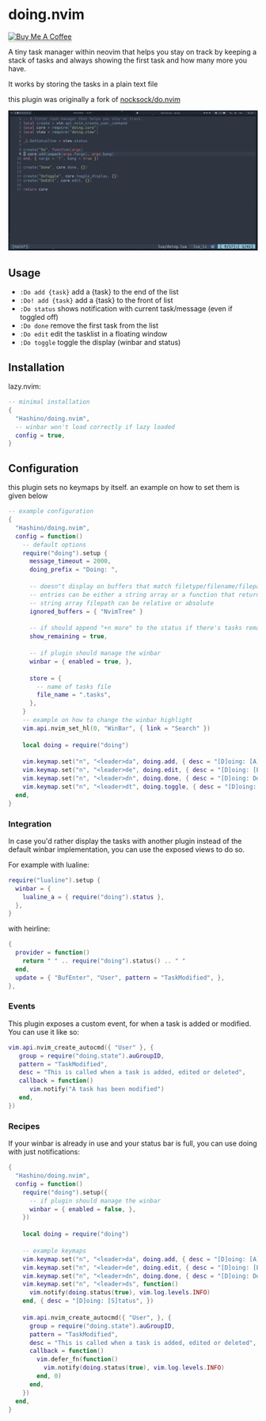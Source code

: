 # doing.nvim

<a href="https://www.buymeacoffee.com/hashino" target="_blank"><img src="https://www.buymeacoffee.com/assets/img/custom_images/orange_img.png" alt="Buy Me A Coffee" style="height: 24px !important;width: 104px !important;box-shadow: 0px 3px 2px 0px rgba(190, 190, 190, 0.5) !important;-webkit-box-shadow: 0px 3px 2px 0px rgba(190, 190, 190, 0.5) !important;" ></a>


A tiny task manager within neovim that helps you stay on track by keeping a stack
of tasks and always showing the first task and how many more you have.

It works by storing the tasks in a plain text file

this plugin was originally a fork of [nocksock/do.nvim](https://github.com/nocksock/do.nvim)

![doing](https://raw.githubusercontent.com/Hashino/doing.nvim/main/demo.gif)

## Usage

- `:Do add {task}` add a {task} to the end of the list
- `:Do! add {task}` add a {task} to the front of list
- `:Do status` shows notification with current task/message (even if toggled off)
- `:Do done` remove the first task from the list
- `:Do edit` edit the tasklist in a floating window
- `:Do toggle` toggle the display (winbar and status)

## Installation

lazy.nvim:
```lua
-- minimal installation
{
  "Hashino/doing.nvim",
  -- winbar won't load correctly if lazy loaded
  config = true,
}
```

## Configuration

this plugin sets no keymaps by itself. an example on how to set them is given
below

```lua
-- example configuration
{
  "Hashino/doing.nvim",
  config = function()
    -- default options
    require("doing").setup {
      message_timeout = 2000,
      doing_prefix = "Doing: ",

      -- doesn"t display on buffers that match filetype/filename/filepath to
      -- entries can be either a string array or a function that returns a
      -- string array filepath can be relative or absolute
      ignored_buffers = { "NvimTree" }

      -- if should append "+n more" to the status if there's tasks remaining
      show_remaining = true,

      -- if plugin should manage the winbar
      winbar = { enabled = true, },

      store = {
        -- name of tasks file
        file_name = ".tasks",
      },
    }
    -- example on how to change the winbar highlight
    vim.api.nvim_set_hl(0, "WinBar", { link = "Search" })

    local doing = require("doing")

    vim.keymap.set("n", "<leader>da", doing.add, { desc = "[D]oing: [A]dd" })
    vim.keymap.set("n", "<leader>de", doing.edit, { desc = "[D]oing: [E]dit" })
    vim.keymap.set("n", "<leader>dn", doing.done, { desc = "[D]oing: Do[n]e" })
    vim.keymap.set("n", "<leader>dt", doing.toggle, { desc = "[D]oing: [T]oggle" })
  end,
}
```

### Integration

In case you'd rather display the tasks with another plugin instead of the
default winbar implementation, you can use the exposed views to do so.

For example with lualine:

```lua
require("lualine").setup {
  winbar = {
    lualine_a = { require("doing").status },
  },
}
```

with heirline:
```lua
{
  provider = function()
    return " " .. require("doing").status() .. " "
  end,
  update = { "BufEnter", "User", pattern = "TaskModified", },
},
```

### Events

This plugin exposes a custom event, for when a task is added or modified. You
can use it like so:

```lua
vim.api.nvim_create_autocmd({ "User" }, {
   group = require("doing.state").auGroupID,
   pattern = "TaskModified",
   desc = "This is called when a task is added, edited or deleted",
   callback = function()
      vim.notify("A task has been modified")
   end,
})
```

### Recipes

If your winbar is already in use and your status bar is full, you can use doing
with just notifications:

```lua
{
  "Hashino/doing.nvim",
  config = function()
    require("doing").setup({
      -- if plugin should manage the winbar
      winbar = { enabled = false, },
    })

    local doing = require("doing")

    -- example keymaps
    vim.keymap.set("n", "<leader>da", doing.add, { desc = "[D]oing: [A]dd", })
    vim.keymap.set("n", "<leader>de", doing.edit, { desc = "[D]oing: [E]dit", })
    vim.keymap.set("n", "<leader>dn", doing.done, { desc = "[D]oing: Do[n]e", })
    vim.keymap.set("n", "<leader>ds", function()
      vim.notify(doing.status(true), vim.log.levels.INFO)
    end, { desc = "[D]oing: [S]tatus", })

    vim.api.nvim_create_autocmd({ "User", }, {
      group = require("doing.state").auGroupID,
      pattern = "TaskModified",
      desc = "This is called when a task is added, edited or deleted",
      callback = function()
        vim.defer_fn(function()
          vim.notify(doing.status(true), vim.log.levels.INFO)
        end, 0)
      end,
    })
  end,
}
```